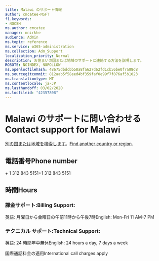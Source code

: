 ```yaml
---
title: Malawi のサポート情報
author: cmcatee-MSFT
f1.keywords:
- NOCSH
ms.author: cmcatee
manager: mnirkhe
audience: Admin
ms.topic: reference
ms.service: o365-administration
ms.collection: Adm_Support
localization_priority: Normal
description: お住まいの国または地域のサポートに連絡する方法を説明します。
ROBOTS: NOINDEX, NOFOLLOW
ms.openlocfilehash: 48675dbdcbb58a8fa627d62fd1cb56be0f7a08d8
ms.sourcegitcommit: 812aab5f58eed4bf359faf0e99f7f876af5b1023
ms.translationtype: MT
ms.contentlocale: ja-JP
ms.lasthandoff: 03/02/2020
ms.locfileid: "42357808"
---
```

# <a name="contact-support-for-malawi"></a><span data-ttu-id="85aca-103">Malawi のサポートに問い合わせる</span><span class="sxs-lookup"><span data-stu-id="85aca-103">Contact support for Malawi</span></span>

<span data-ttu-id="85aca-104">[別の国または地域を検索します](../contact-support-for-business-products.md)。</span><span class="sxs-lookup"><span data-stu-id="85aca-104">[Find another country or region](../contact-support-for-business-products.md).</span></span>

## <a name="phone-number"></a><span data-ttu-id="85aca-105">電話番号</span><span class="sxs-lookup"><span data-stu-id="85aca-105">Phone number</span></span>
<span data-ttu-id="85aca-106">+ 1 312 843 5151</span><span class="sxs-lookup"><span data-stu-id="85aca-106">+1 312 843 5151</span></span>

## <a name="hours"></a><span data-ttu-id="85aca-107">時間</span><span class="sxs-lookup"><span data-stu-id="85aca-107">Hours</span></span>
### <a name="billing-support"></a><span data-ttu-id="85aca-108">課金サポート:</span><span class="sxs-lookup"><span data-stu-id="85aca-108">Billing Support:</span></span>

<span data-ttu-id="85aca-109">英語: 月曜日から金曜日の午前11時から午後7時</span><span class="sxs-lookup"><span data-stu-id="85aca-109">English: Mon-Fri 11 AM-7 PM</span></span>

### <a name="technical-support"></a><span data-ttu-id="85aca-110">テクニカル サポート:</span><span class="sxs-lookup"><span data-stu-id="85aca-110">Technical Support:</span></span>

<span data-ttu-id="85aca-111">英語: 24 時間年中無休</span><span class="sxs-lookup"><span data-stu-id="85aca-111">English: 24 hours a day, 7 days a week</span></span>

<span data-ttu-id="85aca-112">国際通話料金の適用</span><span class="sxs-lookup"><span data-stu-id="85aca-112">International call charges apply</span></span>
